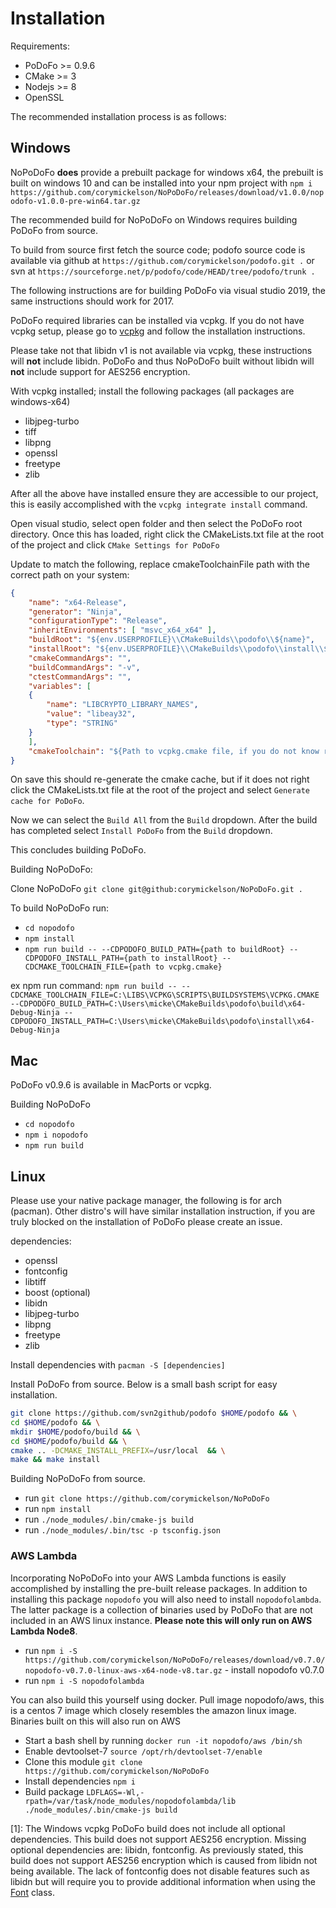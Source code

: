 # Installation

Requirements:

- PoDoFo >= 0.9.6
- CMake >= 3
- Nodejs >= 8
- OpenSSL

The recommended installation process is as follows:

## Windows

NoPoDoFo **does** provide a prebuilt package for windows x64, the prebuilt is built on windows 10 and can be installed into your npm project with
`npm i https://github.com/corymickelson/NoPoDoFo/releases/download/v1.0.0/nopodofo-v1.0.0-pre-win64.tar.gz`

The recommended build for NoPoDoFo on Windows requires building PoDoFo from source.

To build from source first fetch the source code; podofo source code is available via github at `https://github.com/corymickelson/podofo.git .` or svn at `https://sourceforge.net/p/podofo/code/HEAD/tree/podofo/trunk .`

The following instructions are for building PoDoFo via visual studio 2019, the same instructions should work for 2017.

PoDoFo required libraries can be installed via vcpkg. If you do not have vcpkg setup,
please go to [vcpkg](https://github.com/Microsoft/vcpkg) and follow the installation instructions.

Please take not that libidn v1 is not available via vcpkg, these instructions will **not** include libidn.
PoDoFo and thus NoPoDoFo built without libidn will **not** include support for AES256 encryption. 

With vcpkg installed; install the following packages (all packages are windows-x64)

- libjpeg-turbo
- tiff
- libpng
- openssl
- freetype
- zlib

After all the above have installed ensure they are accessible to our project, this is easily accomplished
with the `vcpkg integrate install` command.

Open visual studio, select open folder and then select the PoDoFo root directory. Once this has loaded, 
right click the CMakeLists.txt file at the root of the project and click `CMake Settings for PoDoFo`

Update to match the following, replace cmakeToolchainFile path with the correct path on your system:

```json
{
    "name": "x64-Release",
    "generator": "Ninja",
    "configurationType": "Release",
    "inheritEnvironments": [ "msvc_x64_x64" ],
    "buildRoot": "${env.USERPROFILE}\\CMakeBuilds\\podofo\\${name}",
    "installRoot": "${env.USERPROFILE}\\CMakeBuilds\\podofo\\install\\${name}",
    "cmakeCommandArgs": "",
    "buildCommandArgs": "-v",
    "ctestCommandArgs": "",
    "variables": [
    {
        "name": "LIBCRYPTO_LIBRARY_NAMES",
        "value": "libeay32",
        "type": "STRING"
    }
    ],
    "cmakeToolchain": "${Path to vcpkg.cmake file, if you do not know run vcpkg integrate install}"
}
```

On save this should re-generate the cmake cache, but if it does not right click the CMakeLists.txt file
at the root of the project and select `Generate cache for PoDoFo`.

Now we can select the `Build All` from the `Build` dropdown.
After the build has completed select `Install PoDoFo` from the `Build` dropdown.

This concludes building PoDoFo.

Building NoPoDoFo:

Clone NoPoDoFo `git clone git@github:corymickelson/NoPoDoFo.git .`

To build NoPoDoFo run:

- `cd nopodofo`
- `npm install`
- `npm run build -- --CDPODOFO_BUILD_PATH={path to buildRoot} --CDPODOFO_INSTALL_PATH={path to installRoot} --CDCMAKE_TOOLCHAIN_FILE={path to vcpkg.cmake}`

ex npm run command: `npm run build -- --CDCMAKE_TOOLCHAIN_FILE=C:\LIBS\VCPKG\SCRIPTS\BUILDSYSTEMS\VCPKG.CMAKE --CDPODOFO_BUILD_PATH=C:\Users\micke\CMakeBuilds\podofo\build\x64-Debug-Ninja --CDPODOFO_INSTALL_PATH=C:\Users\micke\CMakeBuilds\podofo\install\x64-Debug-Ninja`

## Mac

PoDoFo v0.9.6 is available in MacPorts or vcpkg.

Building NoPoDoFo

- `cd nopodofo`
- `npm i nopodofo`
- `npm run build`


## Linux

Please use your native package manager, the following is for arch (pacman). Other distro's will have similar
installation instruction, if you are truly blocked on the installation of PoDoFo please create an issue.

dependencies:

- openssl
- fontconfig
- libtiff
- boost (optional)
- libidn
- libjpeg-turbo
- libpng
- freetype
- zlib

Install dependencies with `pacman -S [dependencies]`

Install PoDoFo from source.
Below is a small bash script for easy installation.

```bash
git clone https://github.com/svn2github/podofo $HOME/podofo && \
cd $HOME/podofo && \
mkdir $HOME/podofo/build && \
cd $HOME/podofo/build && \
cmake .. -DCMAKE_INSTALL_PREFIX=/usr/local  && \
make && make install
```

Building NoPoDoFo from source.

- run `git clone https://github.com/corymickelson/NoPoDoFo`
- run `npm install`
- run `./node_modules/.bin/cmake-js build`
- run `./node_modules/.bin/tsc -p tsconfig.json`

### AWS Lambda

Incorporating NoPoDoFo into your AWS Lambda functions is easily accomplished by installing the pre-built release packages.
In addition to installing this package `nopodofo` you will also need to install `nopodofolambda`. The latter package is a collection of
binaries used by PoDoFo that are not included in an AWS linux instance.
__Please note this will only run on AWS Lambda Node8__.

- run `npm i -S https://github.com/corymickelson/NoPoDoFo/releases/download/v0.7.0/nopodofo-v0.7.0-linux-aws-x64-node-v8.tar.gz` - install nopodofo v0.7.0
- run `npm i -S nopodofolambda`

You can also build this yourself using docker. Pull image nopodofo/aws, this is a centos 7 image which closely resembles the amazon linux image. Binaries
built on this will also run on AWS

- Start a bash shell by running `docker run -it nopodofo/aws /bin/sh`
- Enable devtoolset-7 `source /opt/rh/devtoolset-7/enable`
- Clone this module `git clone https://github.com/corymickelson/NoPoDoFo`
- Install dependencies `npm i`
- Build package `LDFLAGS=-Wl,-rpath=/var/task/node_modules/nopodofolambda/lib ./node_modules/.bin/cmake-js build`


[1]: The Windows vcpkg PoDoFo build does not include all optional dependencies. This build does not support
AES256 encryption. Missing optional dependencies are: libidn, fontconfig. As previously stated, this build does not
support AES256 encryption which is caused from libidn not being available. The lack of fontconfig does not disable
features such as libidn but will require you to provide additional information when using the [Font](font.md) class.
